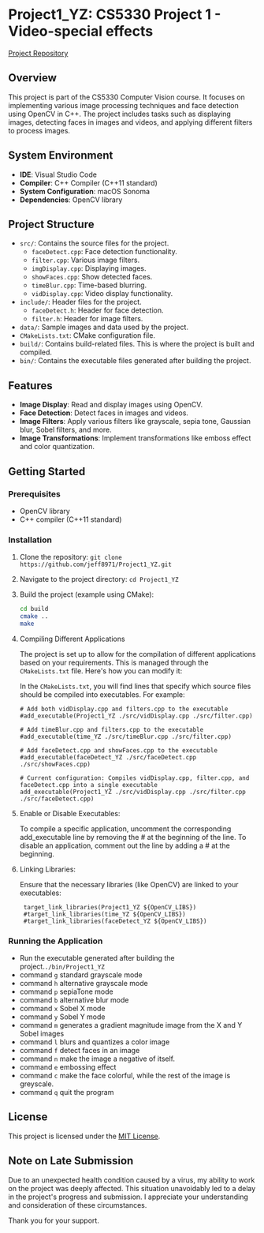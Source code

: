 # Project1_YZ: CS5330 Project 1 - Video-special effects

[Project Repository](https://github.com/jeff8971/Project1_YZ)

## Overview
This project is part of the CS5330 Computer Vision course. It focuses on implementing various image processing techniques and face detection using OpenCV in C++. The project includes tasks such as displaying images, detecting faces in images and videos, and applying different filters to process images.

## System Environment
- **IDE**: Visual Studio Code
- **Compiler**: C++ Compiler (C++11 standard)
- **System Configuration**: macOS Sonoma
- **Dependencies**: OpenCV library

## Project Structure
- `src/`: Contains the source files for the project.
  - `faceDetect.cpp`: Face detection functionality.
  - `filter.cpp`: Various image filters.
  - `imgDisplay.cpp`: Displaying images.
  - `showFaces.cpp`: Show detected faces.
  - `timeBlur.cpp`: Time-based blurring.
  - `vidDisplay.cpp`: Video display functionality.
- `include/`: Header files for the project.
  - `faceDetect.h`: Header for face detection.
  - `filter.h`: Header for image filters.
- `data/`: Sample images and data used by the project.
- `CMakeLists.txt`: CMake configuration file.
- `build/`: Contains build-related files. This is where the project is built and compiled.
- `bin/`: Contains the executable files generated after building the project.



## Features
- **Image Display**: Read and display images using OpenCV.
- **Face Detection**: Detect faces in images and videos.
- **Image Filters**: Apply various filters like grayscale, sepia tone, Gaussian blur, Sobel filters, and more.
- **Image Transformations**: Implement transformations like emboss effect and color quantization.

## Getting Started
### Prerequisites
- OpenCV library
- C++ compiler (C++11 standard)

### Installation
1. Clone the repository:
```git clone https://github.com/jeff8971/Project1_YZ.git```
2. Navigate to the project directory: ```cd Project1_YZ```

3. Build the project (example using CMake):
    ```bash
    cd build
    cmake ..
    make
    ```
4. Compiling Different Applications

    The project is set up to allow for the compilation of different applications based on your requirements. This is managed through the `CMakeLists.txt` file. Here's how you can modify it:

    In the `CMakeLists.txt`, you will find lines that specify which source files should be compiled into executables. For example:

    ```
    # Add both vidDisplay.cpp and filters.cpp to the executable
    #add_executable(Project1_YZ ./src/vidDisplay.cpp ./src/filter.cpp)

    # Add timeBlur.cpp and filters.cpp to the executable
    #add_executable(time_YZ ./src/timeBlur.cpp ./src/filter.cpp)

    # Add faceDetect.cpp and showFaces.cpp to the executable
    #add_executable(faceDetect_YZ ./src/faceDetect.cpp ./src/showFaces.cpp)

    # Current configuration: Compiles vidDisplay.cpp, filter.cpp, and faceDetect.cpp into a single executable
    add_executable(Project1_YZ ./src/vidDisplay.cpp ./src/filter.cpp ./src/faceDetect.cpp)
    ```
5. Enable or Disable Executables:

    To compile a specific application, uncomment the corresponding add_executable line by removing the # at the beginning of the line.
    To disable an application, comment out the line by adding a # at the beginning.
6. Linking Libraries:

   Ensure that the necessary libraries (like OpenCV) are linked to your executables:
   ```
    target_link_libraries(Project1_YZ ${OpenCV_LIBS})
    #target_link_libraries(time_YZ ${OpenCV_LIBS})
    #target_link_libraries(faceDetect_YZ ${OpenCV_LIBS})
    ```
### Running the Application

- Run the executable generated after building the project.```./bin/Project1_YZ```
- command ```g``` standard grayscale mode
- command ```h``` alternative grayscale mode
- command ```p``` sepiaTone mode
- command ```b``` alternative blur mode
- command ```x``` Sobel X mode
- command ```y``` Sobel Y mode
- command ```m``` generates a gradient magnitude image from the X and Y Sobel images
- command ```l``` blurs and quantizes a color image
- command ```f``` detect faces in an image
- command ```n``` make the image a negative of itself.
- command ```e``` embossing effect
- command ```c``` make the face colorful, while the rest of the image is greyscale.
- command ```q``` quit the program


## License
This project is licensed under the [MIT License](LICENSE).

## Note on Late Submission

Due to an unexpected health condition caused by a virus, my ability to work on the project was deeply affected. This situation unavoidably led to a delay in the project's progress and submission. I appreciate your understanding and consideration of these circumstances.

Thank you for your support.
